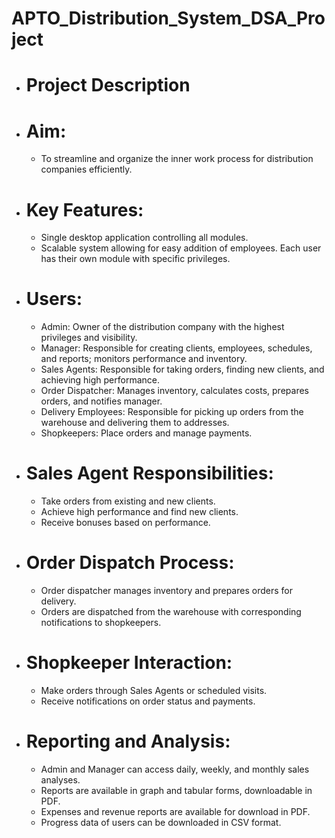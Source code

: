 # APTO_Distribution_System_DSA_Project
  - # Project Description
  - # Aim:
    - To streamline and organize the inner work process for distribution companies efficiently.

  - # Key Features:
    - Single desktop application controlling all modules.
    - Scalable system allowing for easy addition of employees.
      Each user has their own module with specific privileges.
  - # Users:
    - Admin: Owner of the distribution company with the highest privileges and visibility.
    - Manager: Responsible for creating clients, employees, schedules, and reports; monitors performance and inventory.
    - Sales Agents: Responsible for taking orders, finding new clients, and achieving high performance.
    - Order Dispatcher: Manages inventory, calculates costs, prepares orders, and notifies manager.
    - Delivery Employees: Responsible for picking up orders from the warehouse and delivering them to addresses.
    - Shopkeepers: Place orders and manage payments.
  - # Sales Agent Responsibilities:
    - Take orders from existing and new clients.
    - Achieve high performance and find new clients.
    - Receive bonuses based on performance.
  - # Order Dispatch Process:
    - Order dispatcher manages inventory and prepares orders for delivery.
    - Orders are dispatched from the warehouse with corresponding notifications to shopkeepers.
  - # Shopkeeper Interaction:
    - Make orders through Sales Agents or scheduled visits.
    - Receive notifications on order status and payments.
  - # Reporting and Analysis:
    - Admin and Manager can access daily, weekly, and monthly sales analyses.
    - Reports are available in graph and tabular forms, downloadable in PDF.
    - Expenses and revenue reports are available for download in PDF.
    - Progress data of users can be downloaded in CSV format.
